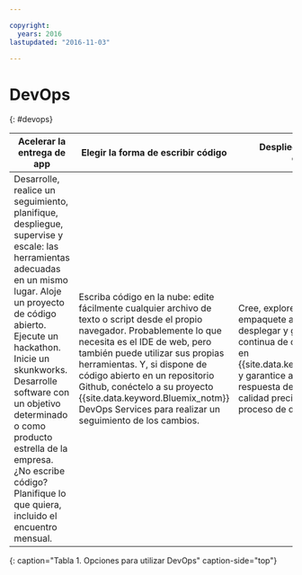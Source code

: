 ```yaml
---

copyright:
  years: 2016
lastupdated: "2016-11-03"

---
```


# DevOps
{: #devops}

Acelerar la entrega de app | Elegir la forma de escribir código | Despliegue con absoluta confianza
---- | ---- | ----
Desarrolle, realice un seguimiento, planifique, despliegue, supervise y escale: las herramientas adecuadas en un mismo lugar. Aloje un proyecto de código abierto. Ejecute un hackathon. Inicie un skunkworks. Desarrolle software con un objetivo determinado o como producto estrella de la empresa. ¿No escribe código? Planifique lo que quiera, incluido el encuentro mensual. | Escriba código en la nube: edite fácilmente cualquier archivo de texto o script desde el propio navegador. Probablemente lo que necesita es el IDE de web, pero también puede utilizar sus propias herramientas. Y, si dispone de código abierto en un repositorio Github, conéctelo a su proyecto {{site.data.keyword.Bluemix_notm}} DevOps Services para realizar un seguimiento de los cambios. | Cree, explore, pruebe, integre y empaquete apps antes de desplegar y gestionar la entrega continua de código de producción en {{site.data.keyword.Bluemix_notm}} y garantice así una rápida respuesta del usuario y medidas de calidad precisas en cada fase del proceso de desarrollo.
{: caption="Tabla 1. Opciones para utilizar DevOps" caption-side="top"}
